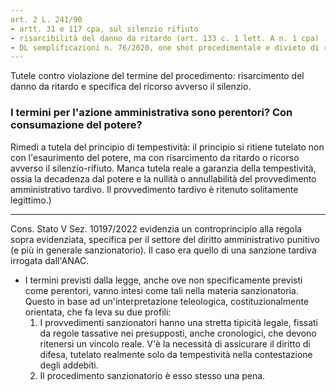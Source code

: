 ```yaml
---
art. 2 L. 241/90
- artt. 31 e 117 cpa, sul silenzio rifiuto
- risarcibilità del danno da ritardo (art. 133 c. 1 lett. A n. 1 cpa)
- DL semplificazioni n. 76/2020, one shot procedimentale e divieto di riesercizio dei poteri consumati per via del successivo assenso o decorso del termine perentorio nei casi di cui agli artt. 14-bis, 14-ter, 17-bis, 19 e 20 L. 241/90
---
```

Tutele contro violazione del termine del procedimento: risarcimento del danno da ritardo e specifica del ricorso avverso il silenzio. 

### I termini per l'azione amministrativa sono perentori? Con consumazione del potere?
Rimedi a tutela del principio di tempestività: il principio si ritiene tutelato non con l'esaurimento del potere, ma con risarcimento da ritardo o ricorso avverso il silenzio-rifiuto. Manca tutela reale a garanzia della tempestività, ossia la decadenza dal potere e la nullità o annullabilità del provvedimento amministrativo tardivo. Il provvedimento tardivo è ritenuto solitamente legittimo.)


---
Cons. Stato V Sez. 10197/2022 evidenzia un controprincipio alla regola sopra evidenziata, specifica per il settore del diritto amministrativo punitivo (e più in generale sanzionatorio). Il caso era quello di una sanzione tardiva irrogata dall'ANAC. 
- I termini previsti dalla legge, anche ove non specificamente previsti come perentori, vanno intesi come tali nella materia sanzionatoria. Questo in base ad un'interpretazione teleologica, costituzionalmente orientata, che fa leva su due profili:
	1. I provvedimenti sanzionatori hanno una stretta tipicità legale, fissati da regole tassative nei presupposti, anche cronologici, che devono ritenersi un vincolo reale. V'è la necessità di assicurare il diritto di difesa, tutelato realmente solo da tempestività nella contestazione degli addebiti.
	2. Il procedimento sanzionatorio è esso stesso una pena. 